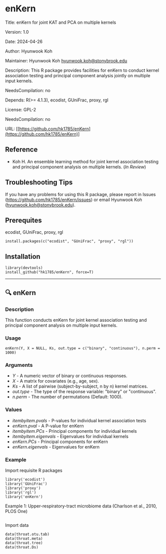 # enKern

Title: enKern for joint KAT and PCA on multiple kernels

Version: 1.0

Date: 2024-04-26

Author: Hyunwook Koh

Maintainer: Hyunwook Koh <hyunwook.koh@stonybrook.edu>

Description: This R package provides facilities for enKern to conduct kernel association testing and principal component analysis jointly on multiple input kernels.

NeedsCompilation: no

Depends: R(>= 4.1.3), ecodist, GUniFrac, proxy, rgl

License: GPL-2

NeedsCompilation: no

URL: [[https://github.com/hk1785/enKern](https://github.com/hk1785/enKern)]

## Reference

* Koh H. An ensemble learning method for joint kernel association testing and principal component analysis on multiple kernels. (_In Review_)

## Troubleshooting Tips

If you have any problems for using this R package, please report in Issues (https://github.com/hk1785/enKern/issues) or email Hyunwook Koh (hyunwook.koh@stonybrook.edu).

## Prerequites

ecodist, GUniFrac, proxy, rgl
```
install.packages(c("ecodist", "GUniFrac", "proxy", "rgl"))
```

## Installation

```
library(devtools)
install_github("hk1785/enKern", force=T)
```

---------------------------------------------------------------------------------------------------------------------------------------

## :mag: enKern

### Description
This function conducts enKern for joint kernel association testing and principal component analysis on multiple input kernels.

### Usage
```
enKern(Y, X = NULL, Ks, out.type = c("binary", "continuous"), n.perm = 1000)
```

### Arguments
* _Y_ - A numeric vector of binary or continuous responses.
* _X_ - A matrix for covariates (e.g., age, sex).
* _Ks_ - A list of pairwise (subject-by-subject, n by n) kernel matrices.
* _out.type_ - The type of the response variable: "binary" or "continuous".
* _n.perm_ - The number of permutations (Default: 1000). 

### Values
* _itembyitem.pvals_ - P-values for individual kernel association tests
* _enKern.pval_ - A P-value for enKern
* _itembyitem.PCs_ - Principal components for individual kernels
* _itembyitem.eigenvals_ - Eigenvalues for individual kernels
* _enKern.PCs_ - Principal components for enKern
* _enKern.eigenvals_ - Eigenvalues for enKern

### Example
Import requisite R packages
```
library('ecodist')
library('GUniFrac')
library('proxy')
library('rgl')
library('enKern')
```
Example 1: Upper-respiratory-tract microbiome data (Charlson et al., 2010, PLOS One)
```
```
Import data
```
data(throat.otu.tab)
data(throat.meta)
data(throat.tree)
data(throat.Ds)
```
